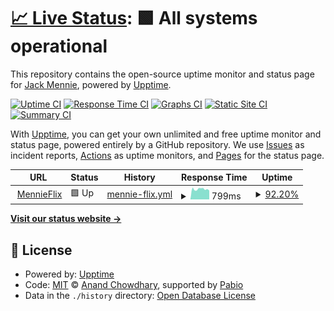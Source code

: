 # [📈 Live Status](https://jackmennie.dev): <!--live status--> **🟩 All systems operational**

This repository contains the open-source uptime monitor and status page for [Jack Mennie](https://jackmennie.dev), powered by [Upptime](https://github.com/upptime/upptime).

[![Uptime CI](https://github.com/jackmennie/homelab-status/workflows/Uptime%20CI/badge.svg)](https://github.com/jackmennie/homelab-status/actions?query=workflow%3A%22Uptime+CI%22)
[![Response Time CI](https://github.com/jackmennie/homelab-status/workflows/Response%20Time%20CI/badge.svg)](https://github.com/jackmennie/homelab-status/actions?query=workflow%3A%22Response+Time+CI%22)
[![Graphs CI](https://github.com/jackmennie/homelab-status/workflows/Graphs%20CI/badge.svg)](https://github.com/jackmennie/homelab-status/actions?query=workflow%3A%22Graphs+CI%22)
[![Static Site CI](https://github.com/jackmennie/homelab-status/workflows/Static%20Site%20CI/badge.svg)](https://github.com/jackmennie/homelab-status/actions?query=workflow%3A%22Static+Site+CI%22)
[![Summary CI](https://github.com/jackmennie/homelab-status/workflows/Summary%20CI/badge.svg)](https://github.com/jackmennie/homelab-status/actions?query=workflow%3A%22Summary+CI%22)

With [Upptime](https://upptime.js.org), you can get your own unlimited and free uptime monitor and status page, powered entirely by a GitHub repository. We use [Issues](https://github.com/jackmennie/homelab-status/issues) as incident reports, [Actions](https://github.com/jackmennie/homelab-status/actions) as uptime monitors, and [Pages](https://jackmennie.dev) for the status page.

<!--start: status pages-->
<!-- This summary is generated by Upptime (https://github.com/upptime/upptime) -->
<!-- Do not edit this manually, your changes will be overwritten -->
<!-- prettier-ignore -->
| URL | Status | History | Response Time | Uptime |
| --- | ------ | ------- | ------------- | ------ |
| <img alt="" src="https://icons.duckduckgo.com/ip3/watch.jackmennie.dev.ico" height="13"> [MennieFlix](https://watch.jackmennie.dev/) | 🟩 Up | [mennie-flix.yml](https://github.com/jackmennie/homelab-status/commits/HEAD/history/mennie-flix.yml) | <details><summary><img alt="Response time graph" src="./graphs/mennie-flix/response-time-week.png" height="20"> 799ms</summary><br><a href="https://status.jackmennie.dev/history/mennie-flix"><img alt="Response time 1427" src="https://img.shields.io/endpoint?url=https%3A%2F%2Fraw.githubusercontent.com%2Fjackmennie%2Fhomelab-status%2FHEAD%2Fapi%2Fmennie-flix%2Fresponse-time.json"></a><br><a href="https://status.jackmennie.dev/history/mennie-flix"><img alt="24-hour response time 734" src="https://img.shields.io/endpoint?url=https%3A%2F%2Fraw.githubusercontent.com%2Fjackmennie%2Fhomelab-status%2FHEAD%2Fapi%2Fmennie-flix%2Fresponse-time-day.json"></a><br><a href="https://status.jackmennie.dev/history/mennie-flix"><img alt="7-day response time 799" src="https://img.shields.io/endpoint?url=https%3A%2F%2Fraw.githubusercontent.com%2Fjackmennie%2Fhomelab-status%2FHEAD%2Fapi%2Fmennie-flix%2Fresponse-time-week.json"></a><br><a href="https://status.jackmennie.dev/history/mennie-flix"><img alt="30-day response time 1427" src="https://img.shields.io/endpoint?url=https%3A%2F%2Fraw.githubusercontent.com%2Fjackmennie%2Fhomelab-status%2FHEAD%2Fapi%2Fmennie-flix%2Fresponse-time-month.json"></a><br><a href="https://status.jackmennie.dev/history/mennie-flix"><img alt="1-year response time 1427" src="https://img.shields.io/endpoint?url=https%3A%2F%2Fraw.githubusercontent.com%2Fjackmennie%2Fhomelab-status%2FHEAD%2Fapi%2Fmennie-flix%2Fresponse-time-year.json"></a></details> | <details><summary><a href="https://status.jackmennie.dev/history/mennie-flix">92.20%</a></summary><a href="https://status.jackmennie.dev/history/mennie-flix"><img alt="All-time uptime 96.47%" src="https://img.shields.io/endpoint?url=https%3A%2F%2Fraw.githubusercontent.com%2Fjackmennie%2Fhomelab-status%2FHEAD%2Fapi%2Fmennie-flix%2Fuptime.json"></a><br><a href="https://status.jackmennie.dev/history/mennie-flix"><img alt="24-hour uptime 46.30%" src="https://img.shields.io/endpoint?url=https%3A%2F%2Fraw.githubusercontent.com%2Fjackmennie%2Fhomelab-status%2FHEAD%2Fapi%2Fmennie-flix%2Fuptime-day.json"></a><br><a href="https://status.jackmennie.dev/history/mennie-flix"><img alt="7-day uptime 92.20%" src="https://img.shields.io/endpoint?url=https%3A%2F%2Fraw.githubusercontent.com%2Fjackmennie%2Fhomelab-status%2FHEAD%2Fapi%2Fmennie-flix%2Fuptime-week.json"></a><br><a href="https://status.jackmennie.dev/history/mennie-flix"><img alt="30-day uptime 96.47%" src="https://img.shields.io/endpoint?url=https%3A%2F%2Fraw.githubusercontent.com%2Fjackmennie%2Fhomelab-status%2FHEAD%2Fapi%2Fmennie-flix%2Fuptime-month.json"></a><br><a href="https://status.jackmennie.dev/history/mennie-flix"><img alt="1-year uptime 96.47%" src="https://img.shields.io/endpoint?url=https%3A%2F%2Fraw.githubusercontent.com%2Fjackmennie%2Fhomelab-status%2FHEAD%2Fapi%2Fmennie-flix%2Fuptime-year.json"></a></details>

<!--end: status pages-->

[**Visit our status website →**](https://jackmennie.dev)

## 📄 License

- Powered by: [Upptime](https://github.com/upptime/upptime)
- Code: [MIT](./LICENSE) © [Anand Chowdhary](https://anandchowdhary.com), supported by [Pabio](https://pabio.com)
- Data in the `./history` directory: [Open Database License](https://opendatacommons.org/licenses/odbl/1-0/)
